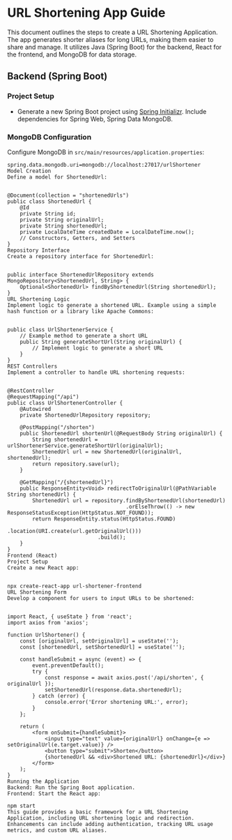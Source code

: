 # URL Shortening App Guide

This document outlines the steps to create a URL Shortening Application. The app generates shorter aliases for long URLs, making them easier to share and manage. It utilizes Java (Spring Boot) for the backend, React for the frontend, and MongoDB for data storage.

## Backend (Spring Boot)

### Project Setup
- Generate a new Spring Boot project using [Spring Initializr](https://start.spring.io/). Include dependencies for Spring Web, Spring Data MongoDB.

### MongoDB Configuration
Configure MongoDB in `src/main/resources/application.properties`:
```properties
spring.data.mongodb.uri=mongodb://localhost:27017/urlShortener
Model Creation
Define a model for ShortenedUrl:


@Document(collection = "shortenedUrls")
public class ShortenedUrl {
    @Id
    private String id;
    private String originalUrl;
    private String shortenedUrl;
    private LocalDateTime createdDate = LocalDateTime.now();
    // Constructors, Getters, and Setters
}
Repository Interface
Create a repository interface for ShortenedUrl:


public interface ShortenedUrlRepository extends MongoRepository<ShortenedUrl, String> {
    Optional<ShortenedUrl> findByShortenedUrl(String shortenedUrl);
}
URL Shortening Logic
Implement logic to generate a shortened URL. Example using a simple hash function or a library like Apache Commons:


public class UrlShortenerService {
    // Example method to generate a short URL
    public String generateShortUrl(String originalUrl) {
        // Implement logic to generate a short URL
    }
}
REST Controllers
Implement a controller to handle URL shortening requests:


@RestController
@RequestMapping("/api")
public class UrlShortenerController {
    @Autowired
    private ShortenedUrlRepository repository;

    @PostMapping("/shorten")
    public ShortenedUrl shortenUrl(@RequestBody String originalUrl) {
        String shortenedUrl = urlShortenerService.generateShortUrl(originalUrl);
        ShortenedUrl url = new ShortenedUrl(originalUrl, shortenedUrl);
        return repository.save(url);
    }

    @GetMapping("/{shortenedUrl}")
    public ResponseEntity<Void> redirectToOriginalUrl(@PathVariable String shortenedUrl) {
        ShortenedUrl url = repository.findByShortenedUrl(shortenedUrl)
                                      .orElseThrow(() -> new ResponseStatusException(HttpStatus.NOT_FOUND));
        return ResponseEntity.status(HttpStatus.FOUND)
                             .location(URI.create(url.getOriginalUrl()))
                             .build();
    }
}
Frontend (React)
Project Setup
Create a new React app:


npx create-react-app url-shortener-frontend
URL Shortening Form
Develop a component for users to input URLs to be shortened:


import React, { useState } from 'react';
import axios from 'axios';

function UrlShortener() {
    const [originalUrl, setOriginalUrl] = useState('');
    const [shortenedUrl, setShortenedUrl] = useState('');

    const handleSubmit = async (event) => {
        event.preventDefault();
        try {
            const response = await axios.post('/api/shorten', { originalUrl });
            setShortenedUrl(response.data.shortenedUrl);
        } catch (error) {
            console.error('Error shortening URL:', error);
        }
    };

    return (
        <form onSubmit={handleSubmit}>
            <input type="text" value={originalUrl} onChange={e => setOriginalUrl(e.target.value)} />
            <button type="submit">Shorten</button>
            {shortenedUrl && <div>Shortened URL: {shortenedUrl}</div>}
        </form>
    );
}
Running the Application
Backend: Run the Spring Boot application.
Frontend: Start the React app:

npm start
This guide provides a basic framework for a URL Shortening Application, including URL shortening logic and redirection. Enhancements can include adding authentication, tracking URL usage metrics, and custom URL aliases.
